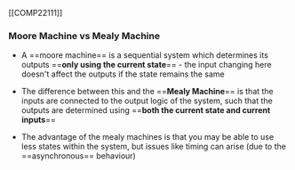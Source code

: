 [[COMP22111]]

### Moore Machine vs Mealy Machine
- A ==moore machine== is a sequential system which determines its outputs ==**only using the current state**== - the input changing here doesn't affect the outputs if the state remains the same

- The difference between this and the ==**Mealy Machine**== is that the inputs are connected to the output logic of the system, such that the outputs are determined using ==**both the current state and current inputs**==

- The advantage of the mealy machines is that you may be able to use less states within the system, but issues like timing can arise (due to the ==asynchronous== behaviour)